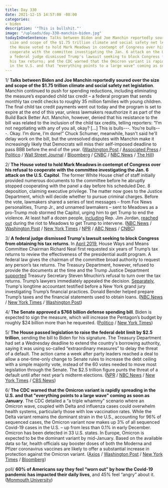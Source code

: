 ```yaml
---
title: Day 330
date: 2021-12-15 14:57:00 -08:00
categories:
- biden
description: '"This is bullshit."'
image: "/uploads/day-330-manchin-biden.jpg"
todayInOneSentence: Talks between Biden and Joe Manchin reportedly soured over the
  size and scope of the $1.75 trillion climate and social safety net legislation;
  the House voted to hold Mark Meadows in contempt of Congress over his refusal to
  cooperate with the committee investigating the Jan. 6 attack on the U.S. Capitol;
  a federal judge dismissed Trump's lawsuit seeking to block Congress from obtaining
  his tax returns; and the CDC warned that the Omicron variant is rapidly spreading
  in the U.S. and that "everything points to a large wave" coming as soon as January.
---
```


1/ **Talks between Biden and Joe Manchin reportedly soured over the size and scope of the $1.75 trillion climate and social safety net legislation**. Manchin continued to push for spending reductions, including eliminating the measure’s expanded child tax credit – a federal program that sends monthly tax credit checks to roughly 35 million families with young children. The final child tax credit payments went out today and the program is set to expire at the end of this year, unless lawmakers reauthorize it as part of the Build Back Better Act. Manchin, however, denied that his resistance to the bill was related to the inclusion of the child tax credits, telling reporters: “I’m not negotiating with any of you all, okay? \[...\] This is bulls---. You’re bulls---. Okay. I’m done, I’m done!” Chuck Schumer, meanwhile, hasn't said he'll delay work on the bill, but the unresolved disputes with Manchin make it increasingly likely that Democrats will miss their self-imposed deadline to pass BBB before the end of the year. ([Washington Post](https://www.washingtonpost.com/us-policy/2021/12/15/biden-manchin-spending-democrats/) / [Associated Press](https://apnews.com/article/joe-biden-business-environment-joe-manchin-congress-40f8b0c57abc54c343e35583de35dcff) / [Politico](https://www.politico.com/news/2021/12/14/senate-democrats-wrestle-with-two-end-of-the-year-priorities-524217) / [Wall Street Journal](https://www.wsj.com/articles/biden-agenda-slows-in-senate-as-final-child-tax-credit-payments-land-in-bank-accounts-11639591303?mod=politics_lead_pos1) / [Bloomberg](https://www.bloomberg.com/news/articles/2021-12-15/senate-democrats-weigh-fallback-plan-for-delay-on-biden-agenda?srnd=premium&sref=MIBMEEoj) / [CNBC](https://www.cnbc.com/2021/12/15/build-back-better-act-democrats-unlikely-to-pass-biden-social-spending-plan.html) / [NBC News](https://www.nbcnews.com/politics/congress/democrats-hopes-dim-build-back-better-will-pass-new-year-n1286043) / [The Hill](https://thehill.com/homenews/senate/585849-democrats-push-manchin-on-nuclear-option-for-voting-rights?rl=1))

2/ **The House voted to hold Mark Meadows in contempt of Congress over his refusal to cooperate with the committee investigating the Jan. 6 attack on the U.S. Capitol**. The former White House chief of staff initially provided numerous documents to the committee before he abruptly stopped cooperating with the panel a day before his scheduled Dec. 8 deposition, claiming executive privilege. The matter now goes to the Justice Department, which will decide whether to pursue criminal charges. Before the vote, lawmakers shared a series of text messages – from Fox News personalities, Trump Jr., and unnamed lawmakers – sent to Meadows as a pro-Trump mob stormed the Capitol, urging him to get Trump to end the violence. At least half a dozen people, [including](https://www.cnn.com/2021/12/15/politics/jim-jordan-mark-meadows-text/index.html) Rep. Jim Jordan, [reached out](https://www.washingtonpost.com/politics/2021/12/14/text-messages-meadows-renew-focus-trumps-inaction-during-jan-6-attack/) during the riot to Meadows to get Trump to intervene. ([NBC News](https://www.nbcnews.com/politics/congress/house-expected-vote-mark-meadows-criminal-contempt-referral-n1285908) / [Washington Post](https://www.washingtonpost.com/politics/jan-6-house-committee-meadows-trump/2021/12/14/ae2d10a8-5ce9-11ec-ae5b-5002292337c7_story.html) / [New York Times](https://www.nytimes.com/2021/12/14/us/mark-meadows-contempt-capitol-riot.html) / [NPR](https://www.npr.org/2021/12/14/1064068696/the-house-votes-to-hold-mark-meadows-in-contempt-sending-a-criminal-referral-to-) / [ABC News](https://abcnews.go.com/Politics/full-house-expected-hold-mark-meadows-contempt-congress/story?id=81745730) / [CNBC](https://www.cnbc.com/2021/12/14/capitol-riot-fox-hosts-donald-trump-jr-texted-meadows-to-urge-action-by-trump.html))

3/ **A federal judge dismissed Trump's lawsuit seeking to block Congress from obtaining his tax returns**. In [April 2019](https://whatthefuckjusthappenedtoday.com/2019/04/03/day-804/#1-house-democrats-formally-requested), House Ways and Means Committee Chairman Richard Neal first requested six years of Trump’s tax returns to review the effectiveness of the presidential audit program. A federal law gives the chairman of the committee broad authority to request any person’s tax returns. The Treasury Department, however, refused to provide the documents at the time and the Trump Justice Department [supported](https://whatthefuckjusthappenedtoday.com/2019/06/14/day-876/#6-the-justice-department-supported-t) Treasury Secretary Steven Mnuchin’s refusal to turn over the tax returns. Trump’s lawyers immediately appealed the decision. [Separately](https://www.washingtonpost.com/politics/donald-bender-rosemary-vrablic-trump-grand-jury/2021/12/14/0e72c804-5c5e-11ec-8665-aed48580f911_story.html), Trump's longtime accountant testified before a New York grand jury investigating Trump’s financial practices. Donald Bender helped prepare Trump’s taxes and the financial statements used to obtain loans. ([NBC News](https://www.nbcnews.com/politics/donald-trump/judge-tosses-trump-s-lawsuit-over-house-committee-access-his-n1285973) / [New York Times](https://www.nytimes.com/2021/12/14/us/trump-tax-returns.html) / [Washington Post](https://www.washingtonpost.com/dc-md-va/2021/12/14/trump-tax-records-treasury-release/))

4/ **The Senate approved a $768 billion defense spending bill**. Biden is expected to sign the measure, which will increase the Pentagon’s budget by roughly $24 billion more than he requested. ([Politico](https://www.politico.com/news/2021/12/15/senate-sends-768b-defense-policy-bill-to-biden-524734) / [New York Times](https://www.nytimes.com/2021/12/15/us/politics/defense-spending-bill.html))

5/ **The House passed legislation to raise the federal debt limit by $2.5 trillion**, sending the bill to Biden for his signature. The Treasury Department had set a Wednesday deadline to extend the country's borrowing authority, saying it was using so-called “extraordinary measures” to delay the threat of a default. The action came a week after party leaders reached a deal to allow a one-time-only change to Senate rules to increase the debt ceiling with a simple majority vote, instead of the 60 votes needed to move most legislation through the Senate. The $2.5 trillion figure punts the threat of a default until after next year’s midterm elections. ([NPR](https://www.npr.org/2021/12/15/1064114046/congress-votes-to-raise-the-debt-ceiling-punting-the-next-fight-to-2023) / [NBC News](https://www.nbcnews.com/politics/congress/congress-vote-debt-ceiling-increase-ahead-key-deadline-prevent-default-n1285924) / [New York Times](https://www.nytimes.com/2021/12/14/us/politics/debt-limit.html) / [CBS News](https://abcnews.go.com/Politics/senate-democrats-raise-debt-limit-25-trillion-averting/story?id=81746695))

6/ **The CDC warned that the Omicron variant is rapidly spreading in the U.S. and that "everything points to a large wave" coming as soon as January**. The CDC detailed a “a triple whammy" scenario where an Omicron wave, coupled with Delta and influenza cases could overwhelm health systems, particularly those with low vaccination rates. While the Delta variant remains the dominant strain in the U.S., accounting for 96% of sequenced cases, the Omicron variant now makes up 3% of all sequenced Covid-19 cases in the U.S. – up from less than 0.1% in early December. Omicron has been detected in 33 U.S. states. In Europe, Omicron is expected to be the dominant variant by mid-January. Based on the available data so far, health officials say booster doses of both the Moderna and Pfizer coronavirus vaccines are likely to offer a substantial increase in protection against the Omicron variant. ([Axios](https://www.axios.com/omicron-coronavirus-cases-europe-us-c85be94d-8edf-4d61-9f05-de924bff6760.html) / [Washington Post](https://www.washingtonpost.com/health/2021/12/14/omicron-us-spread/) / [New York Times](https://www.nytimes.com/live/2021/12/15/world/covid-omicron-vaccines#omicron-could-be-dominant-in-europe-by-mid-january-officials-say) / [Bloomberg](https://www.bloomberg.com/news/articles/2021-12-14/omicron-accounts-for-3-of-u-s-covid-cases-as-delta-reigns?sref=MIBMEEoj))

poll/ **60% of Americans say they feel “worn out” by how the Covid-19 pandemic has impacted their daily lives**, and 45% feel “angry” about it. ([Monmouth University](https://www.monmouth.edu/polling-institute/reports/MonmouthPoll_US_121521/))